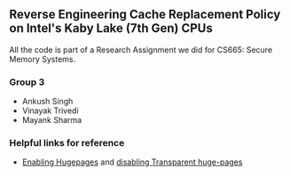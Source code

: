 ## Reverse Engineering Cache Replacement Policy on Intel's Kaby Lake (7th Gen) CPUs

All the code is part of a Research Assignment we did for CS665: Secure Memory Systems.

### Group 3

* Ankush Singh
* Vinayak Trivedi
* Mayank Sharma

### Helpful links for reference
* [Enabling Hugepages](https://kerneltalks.com/services/what-is-huge-pages-in-linux/) and [disabling Transparent huge-pages](https://unix.stackexchange.com/questions/99154/disable-transparent-hugepages#99172)
